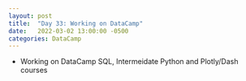 ```yaml
---
layout: post
title:  "Day 33: Working on DataCamp"
date:   2022-03-02 13:00:00 -0500
categories: DataCamp
---
```


- Working on DataCamp SQL, Intermeidate Python and Plotly/Dash courses
